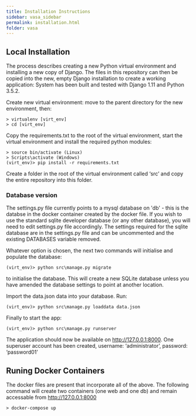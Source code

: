 ```yaml
---
title: Installation Instructions
sidebar: vasa_sidebar
permalink: installation.html
folder: vasa
---
```


## Local Installation ##

The process describes creating a new Python virtual environment and installing a new copy of Django. The files in 
this repository can then be copied into the new, empty Django installation to create a working application:
System has been built and tested with Django 1.11 and Python 3.5.2.

Create new virtual environment: move to the parent directory for the new environment, then:

```
> virtualenv [virt_env]
> cd [virt_env]
```


Copy the requirements.txt to the root of the virtual environment, start the virtual environment and install the 
required python modules:


```
> source bin/activate (Linux)
> Scripts\activate (Windows)
(virt_env)> pip install -r requirements.txt
```

Create a folder in the root of the virtual environment called ‘src’ and copy the entire repository into this folder.

### Database version ###

The settings.py file currently points to a mysql database on 'db' - this is the databse in the docker container
 created by the docker file. If you wish to use the standard sqlite developer database (or any other 
 database), you will need to edit settings.py file accordingly.  The settings required for the sqlite database are in
  the settings.py file and can be uncommented and the existing DATABASES variable removed.


Whatever option is chosen, the next two commands will initialise and populate the database:
```
(virt_env)> python src\manage.py migrate
```
to initialise the database.  This will create a new SQLite database unless you have amended the database settings 
to point at another location.

Import the data.json data into your database. Run:

```
(virt_env)> python src\manage.py loaddata data.json
```

Finally to start the app:

```
(virt_env)> python src\manage.py runserver
```

The application should now be available on http://127.0.0.1:8000. One superuser account has been created, 
username: ‘administrator’, password: ‘password01’

## Runing Docker Containers ##

The docker files are present that incorporate all of the above. The following command will create two containers (one 
web and one db) and remain accessable from http://127.0.0.1:8000

```
> docker-compose up
```